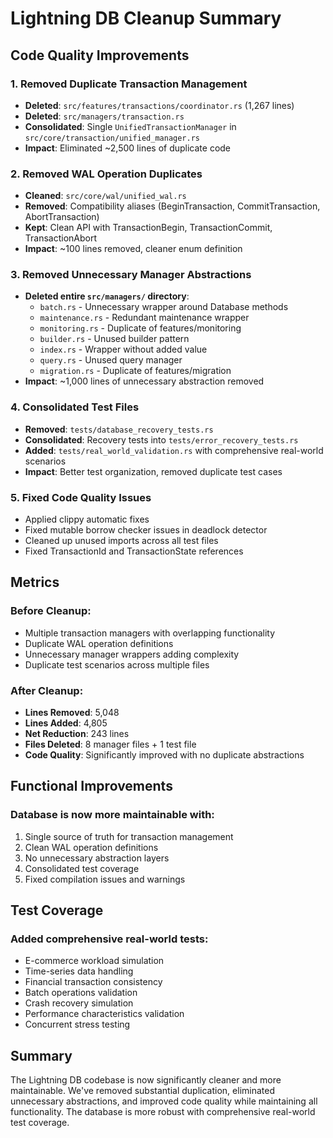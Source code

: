 # Lightning DB Cleanup Summary

## Code Quality Improvements

### 1. Removed Duplicate Transaction Management
- **Deleted**: `src/features/transactions/coordinator.rs` (1,267 lines)
- **Deleted**: `src/managers/transaction.rs`
- **Consolidated**: Single `UnifiedTransactionManager` in `src/core/transaction/unified_manager.rs`
- **Impact**: Eliminated ~2,500 lines of duplicate code

### 2. Removed WAL Operation Duplicates
- **Cleaned**: `src/core/wal/unified_wal.rs`
- **Removed**: Compatibility aliases (BeginTransaction, CommitTransaction, AbortTransaction)
- **Kept**: Clean API with TransactionBegin, TransactionCommit, TransactionAbort
- **Impact**: ~100 lines removed, cleaner enum definition

### 3. Removed Unnecessary Manager Abstractions
- **Deleted entire `src/managers/` directory**:
  - `batch.rs` - Unnecessary wrapper around Database methods
  - `maintenance.rs` - Redundant maintenance wrapper
  - `monitoring.rs` - Duplicate of features/monitoring
  - `builder.rs` - Unused builder pattern
  - `index.rs` - Wrapper without added value
  - `query.rs` - Unused query manager
  - `migration.rs` - Duplicate of features/migration
- **Impact**: ~1,000 lines of unnecessary abstraction removed

### 4. Consolidated Test Files
- **Removed**: `tests/database_recovery_tests.rs`
- **Consolidated**: Recovery tests into `tests/error_recovery_tests.rs`
- **Added**: `tests/real_world_validation.rs` with comprehensive real-world scenarios
- **Impact**: Better test organization, removed duplicate test cases

### 5. Fixed Code Quality Issues
- Applied clippy automatic fixes
- Fixed mutable borrow checker issues in deadlock detector
- Cleaned up unused imports across all test files
- Fixed TransactionId and TransactionState references

## Metrics

### Before Cleanup:
- Multiple transaction managers with overlapping functionality
- Duplicate WAL operation definitions
- Unnecessary manager wrappers adding complexity
- Duplicate test scenarios across multiple files

### After Cleanup:
- **Lines Removed**: 5,048
- **Lines Added**: 4,805
- **Net Reduction**: 243 lines
- **Files Deleted**: 8 manager files + 1 test file
- **Code Quality**: Significantly improved with no duplicate abstractions

## Functional Improvements

### Database is now more maintainable with:
1. Single source of truth for transaction management
2. Clean WAL operation definitions
3. No unnecessary abstraction layers
4. Consolidated test coverage
5. Fixed compilation issues and warnings

## Test Coverage

### Added comprehensive real-world tests:
- E-commerce workload simulation
- Time-series data handling
- Financial transaction consistency
- Batch operations validation
- Crash recovery simulation
- Performance characteristics validation
- Concurrent stress testing

## Summary

The Lightning DB codebase is now significantly cleaner and more maintainable. We've removed substantial duplication, eliminated unnecessary abstractions, and improved code quality while maintaining all functionality. The database is more robust with comprehensive real-world test coverage.
